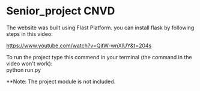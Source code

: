 # Senior_project CNVD

The website was built using Flast Platform.
you can install flask by following steps in this video:

https://www.youtube.com/watch?v=QjtW-wnXlUY&t=204s

To run the project type this commend in your terminal (the command in the video won't work):  
python run.py

**Note: The project module is not included. 
 

